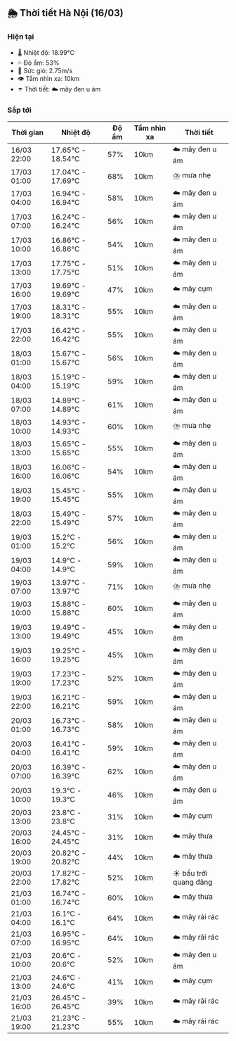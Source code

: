 ## 🌦️ Thời tiết Hà Nội (16/03)

### Hiện tại

- 🌡️ Nhiệt độ: 18.99℃
- 💦 Độ ẩm: 53%
- 💨 Sức gió: 2.75m/s
- 👁️ Tầm nhìn xa: 10km
- ☂️ Thời tiết: ☁️ mây đen u ám

### Sắp tới

| Thời gian | Nhiệt độ | Độ ẩm | Tầm nhìn xa | Thời tiết |
| --- | --- | --- | --- | --- |
| 16/03 22:00 | 17.65℃ - 18.54℃ | 57% | 10km | ☁️ mây đen u ám |
| 17/03 01:00 | 17.04℃ - 17.69℃ | 68% | 10km | ⛈️ mưa nhẹ |
| 17/03 04:00 | 16.94℃ - 16.94℃ | 58% | 10km | ☁️ mây đen u ám |
| 17/03 07:00 | 16.24℃ - 16.24℃ | 56% | 10km | ☁️ mây đen u ám |
| 17/03 10:00 | 16.86℃ - 16.86℃ | 54% | 10km | ☁️ mây đen u ám |
| 17/03 13:00 | 17.75℃ - 17.75℃ | 51% | 10km | ☁️ mây đen u ám |
| 17/03 16:00 | 19.69℃ - 19.69℃ | 47% | 10km | ☁️ mây cụm |
| 17/03 19:00 | 18.31℃ - 18.31℃ | 55% | 10km | ☁️ mây đen u ám |
| 17/03 22:00 | 16.42℃ - 16.42℃ | 55% | 10km | ☁️ mây đen u ám |
| 18/03 01:00 | 15.67℃ - 15.67℃ | 56% | 10km | ☁️ mây đen u ám |
| 18/03 04:00 | 15.19℃ - 15.19℃ | 59% | 10km | ☁️ mây đen u ám |
| 18/03 07:00 | 14.89℃ - 14.89℃ | 61% | 10km | ☁️ mây đen u ám |
| 18/03 10:00 | 14.93℃ - 14.93℃ | 60% | 10km | ⛈️ mưa nhẹ |
| 18/03 13:00 | 15.65℃ - 15.65℃ | 55% | 10km | ☁️ mây đen u ám |
| 18/03 16:00 | 16.06℃ - 16.06℃ | 54% | 10km | ☁️ mây đen u ám |
| 18/03 19:00 | 15.45℃ - 15.45℃ | 55% | 10km | ☁️ mây đen u ám |
| 18/03 22:00 | 15.49℃ - 15.49℃ | 57% | 10km | ☁️ mây đen u ám |
| 19/03 01:00 | 15.2℃ - 15.2℃ | 56% | 10km | ☁️ mây đen u ám |
| 19/03 04:00 | 14.9℃ - 14.9℃ | 59% | 10km | ☁️ mây đen u ám |
| 19/03 07:00 | 13.97℃ - 13.97℃ | 71% | 10km | ⛈️ mưa nhẹ |
| 19/03 10:00 | 15.88℃ - 15.88℃ | 60% | 10km | ☁️ mây đen u ám |
| 19/03 13:00 | 19.49℃ - 19.49℃ | 45% | 10km | ☁️ mây đen u ám |
| 19/03 16:00 | 19.25℃ - 19.25℃ | 45% | 10km | ☁️ mây đen u ám |
| 19/03 19:00 | 17.23℃ - 17.23℃ | 52% | 10km | ☁️ mây đen u ám |
| 19/03 22:00 | 16.21℃ - 16.21℃ | 59% | 10km | ☁️ mây đen u ám |
| 20/03 01:00 | 16.73℃ - 16.73℃ | 58% | 10km | ☁️ mây đen u ám |
| 20/03 04:00 | 16.41℃ - 16.41℃ | 59% | 10km | ☁️ mây đen u ám |
| 20/03 07:00 | 16.39℃ - 16.39℃ | 62% | 10km | ☁️ mây đen u ám |
| 20/03 10:00 | 19.3℃ - 19.3℃ | 46% | 10km | ☁️ mây đen u ám |
| 20/03 13:00 | 23.8℃ - 23.8℃ | 31% | 10km | ☁️ mây cụm |
| 20/03 16:00 | 24.45℃ - 24.45℃ | 31% | 10km | ☁️ mây thưa |
| 20/03 19:00 | 20.82℃ - 20.82℃ | 44% | 10km | ☁️ mây thưa |
| 20/03 22:00 | 17.82℃ - 17.82℃ | 52% | 10km | ☀️ bầu trời quang đãng |
| 21/03 01:00 | 16.74℃ - 16.74℃ | 60% | 10km | ☁️ mây thưa |
| 21/03 04:00 | 16.1℃ - 16.1℃ | 64% | 10km | ☁️ mây rải rác |
| 21/03 07:00 | 16.95℃ - 16.95℃ | 64% | 10km | ☁️ mây rải rác |
| 21/03 10:00 | 20.6℃ - 20.6℃ | 52% | 10km | ☁️ mây đen u ám |
| 21/03 13:00 | 24.6℃ - 24.6℃ | 41% | 10km | ☁️ mây cụm |
| 21/03 16:00 | 26.45℃ - 26.45℃ | 39% | 10km | ☁️ mây rải rác |
| 21/03 19:00 | 21.23℃ - 21.23℃ | 55% | 10km | ☁️ mây rải rác |
